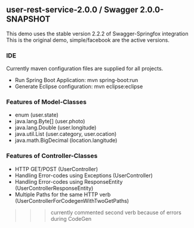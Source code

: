 
## user-rest-service-2.0.0 / Swagger 2.0.0-SNAPSHOT
This demo uses the stable version 2.2.2 of Swagger-Springfox integration
This is the original demo, simple/facebook are the active versions.

### IDE
Currently maven configuration files are supplied for all projects.

* Run Spring Boot Application: mvn spring-boot:run
* Generate Eclipse configuration: mvn eclipse:eclipse

### Features of Model-Classes
* enum (user.state)
* java.lang.Byte[] (user.photo)
* java.lang.Double (user.longitude)
* java.util.List (user.category, user.ocation)
* java.math.BigDecimal (location.langitude)

### Features of Controller-Classes
* HTTP GET/POST (UserController)
* Handling Error-codes using Exceptions (UserController)
* Handling Error-codes using ResponseEntity (UserControllerResponseEntity)
* Multiple Paths for the same HTTP verb (UserControllerForCodegenWithTwoGetPaths)
>>> currently commented second verb because of errors during CodeGen
 